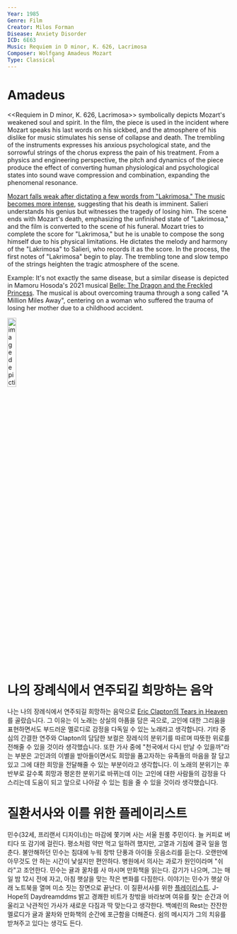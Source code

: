 ```yaml
---
Year: 1985
Genre: Film
Creator: Milos Forman
Disease: Anxiety Disorder
ICD: 6E63
Music: Requiem in D minor, K. 626, Lacrimosa
Composer: Wolfgang Amadeus Mozart
Type: Classical
---
```


# Amadeus

<<Requiem in D minor, K. 626, Lacrimosa>> symbolically depicts Mozart's weakened soul and spirit. In the film, the piece is used in the incident where Mozart speaks his last words on his sickbed, and the atmosphere of his dislike for music stimulates his sense of collapse and death. The trembling of the instruments expresses his anxious psychological state, and the sorrowful strings of the chorus express the pain of his treatment. From a physics and engineering perspective, the pitch and dynamics of the piece produce the effect of converting human physiological and psychological states into sound wave compression and combination, expanding the phenomenal resonance.

[Mozart falls weak after dictating a few words from "Lakrimosa." The music becomes more intense](https://youtu.be/VixAWkjyhx0?si=4tQ2vl2wl9L4ouYQ), suggesting that his death is imminent. Salieri understands his genius but witnesses the tragedy of losing him. The scene ends with Mozart's death, emphasizing the unfinished state of "Lakrimosa," and the film is converted to the scene of his funeral. Mozart tries to complete the score for "Lakrimosa," but he is unable to compose the song himself due to his physical limitations. He dictates the melody and harmony of the "Lakrimosa" to Salieri, who records it as the score. In the process, the first notes of "Lakrimosa" begin to play. The trembling tone and slow tempo of the strings heighten the tragic atmosphere of the scene.

Example: It's not exactly the same disease, but a similar disease is depicted in Mamoru Hosoda's 2021 musical [Belle: The Dragon and the Freckled Princess](huh_yejin.md). The musical is about overcoming trauma through a song called "A Million Miles Away", centering on a woman who suffered the trauma of losing her mother due to a childhood accident.

<img src="./lee_shinbeom_img.png" alt="image depicting anxiety disorder" style="width:20%;" />

# 나의 장례식에서 연주되길 희망하는 음악

나는 나의 장례식에서 연주되길 희망하는 음악으로 [Eric Clapton의 Tears in Heaven](https://youtu.be/VVqXLXMch9g?si=sqX5dYNj9YwBGb_2)를 골랐습니다. 그 이유는 이 노래는 상실의 아픔을 담은 곡으로, 고인에 대한 그리움을 표현하면서도 부드러운 멜로디로 감정을 다독일 수 있는 노래라고 생각합니다. 기타 중심의 간결한 연주와 Clapton의 담담한 보컬은 장레식의 분위기를 따르며 따뜻한 위로를 전해줄 수 있을 것이라 생각했습니다. 또한 가사 중에 "천국에서 다시 만날 수 있을까"라는 부분은 고인과의 이별을 받아들이면서도 희망을 품고자하는 유족들의 마음을 잘 담고 있고 그에 대한 희망을 전달해줄 수 있는 부분이라고 생각합니다. 이 노래의 분위기는 후반부로 갈수록 희망과 평온한 분위기로 바뀌는데 이는 고인에 대한 사람들의 감정을 다스리는데 도움이 되고 앞으로 나아갈 수 있는 힘을 줄 수 있을 것이라 생각했습니다. 

#  질환서사와 이를 위한 플레이리스트

민수(32세, 프리랜서 디자이너)는 마감에 쫓기며 사는 서울 원룸 주민이다. 늘 커피로 버티다 또 감기에 걸린다. 평소처럼 약만 먹고 일하려 했지만, 고열과 기침에 결국 일을 멈춘다. 불안해하던 민수는 침대에 누워 창밖 단풍과 아이들 웃음소리를 듣는다. 오랜만에 아무것도 안 하는 시간이 낯설지만 편안하다. 병원에서 의사는 과로가 원인이라며 "쉬라"고 조언한다. 민수는 귤과 꿀차를 사 마시며 만화책을 읽는다. 감기가 나으며, 그는 매일 밤 12시 전에 자고, 아침 햇살을 맞는 작은 변화를 다짐한다. 이야기는 민수가 햇살 아래 노트북을 열며 미소 짓는 장면으로 끝난다. 이 질환서사를 위한 [플레이리스트](https://youtube.com/playlistlist=PL7tLYwN24OBPTDYRKLtoBMA2R5q7PAHam&si=ig7gaXQuBykz_OwF). J-Hope의 Daydreamddms 밝고 경쾌한 비트가 창밖을 바라보며 여유를 찾는 순간과 어울리고 낙관적인 가사가 새로운 다짐과 딱 맞는다고 생각한다. 백예린의 Rest는 잔잔한 멜로디가 귤과 꿀차와 만화책의 순간에 포근함을 더해준다. 쉼의 메시지가 그의 치유를 받쳐주고 있다는 생각도 든다.
